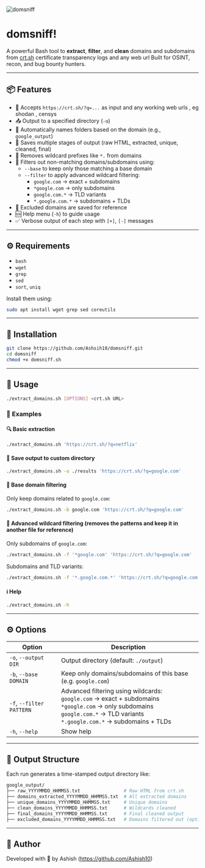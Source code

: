 ![domsniff](https://github.com/user-attachments/assets/f7b7aee4-9742-46fb-8378-ab584ca467c8)
# domsniff!


A powerful Bash tool to **extract**, **filter**, and **clean** domains and subdomains from [crt.sh](https://crt.sh/) certificate transparency logs and any web url Built for OSINT, recon, and bug bounty hunters.

---

## 📦 Features

- 🔗 Accepts `https://crt.sh/?q=...` as input and any working web urls , eg shodan , censys
- 📤 Output to a specified directory (`-o`)
- 📁 Automatically names folders based on the domain (e.g., `google_output`)
- 📄 Saves multiple stages of output (raw HTML, extracted, unique, cleaned, final)
- 🧹 Removes wildcard prefixes like `*.` from domains
- 🧼 Filters out non-matching domains/subdomains using:
  - `--base` to keep only those matching a base domain
  - `--filter` to apply advanced wildcard filtering:
    - `google.com` → exact + subdomains
    - `*google.com` → only subdomains
    - `google.com.*` → TLD variants
    - `*.google.com.*` → subdomains + TLDs
- 📑 Excluded domains are saved for reference
- 🆘 Help menu (`-h`) to guide usage
- ✅ Verbose output of each step with `[+]`, `[-]` messages

---

## ⚙️ Requirements

- `bash`
- `wget`
- `grep`
- `sed`
- `sort`, `uniq`

Install them using:

```bash
sudo apt install wget grep sed coreutils
````

---

## 🚀 Installation

```bash
git clone https://github.com/Ashsih10/domsniff.git
cd domsniff
chmod +x domsniff.sh
```
---

## 🧪 Usage

```bash
./extract_domains.sh [OPTIONS] <crt.sh URL>
```

### 🧾 Examples

#### 🔍 Basic extraction

```bash
./extract_domains.sh 'https://crt.sh/?q=netflix'
```

#### 📂 Save output to custom directory

```bash
./extract_domains.sh -o ./results 'https://crt.sh/?q=google.com'
```

#### 🎯 Base domain filtering

Only keep domains related to `google.com`:

```bash
./extract_domains.sh -b google.com 'https://crt.sh/?q=google.com'
```

#### 🔎 Advanced wildcard filtering (removes the patterns and keep it in another file for reference)

Only subdomains of `google.com`:

```bash
./extract_domains.sh -f '*google.com' 'https://crt.sh/?q=google.com'
```

Subdomains and TLD variants:

```bash
./extract_domains.sh -f '*.google.com.*' 'https://crt.sh/?q=google.com'
```

#### ℹ️ Help

```bash
./extract_domains.sh -h
```

---

## ⚙️ Options

| Option                   | Description                                                                                                                                                                          |
| ------------------------ | ------------------------------------------------------------------------------------------------------------------------------------------------------------------------------------ |
| `-o`, `--output DIR`     | Output directory (default: `./output`)                                                                                                                                               |
| `-b`, `--base DOMAIN`    | Keep only domains/subdomains of this base (e.g. `google.com`)                                                                                                                        |
| `-f`, `--filter PATTERN` | Advanced filtering using wildcards:<br>`google.com` → exact + subdomains<br>`*google.com` → only subdomains<br>`google.com.*` → TLD variants<br>`*.google.com.*` → subdomains + TLDs |
| `-h`, `--help`           | Show help                                                                                                                                                                            |

---

## 🧼 Output Structure

Each run generates a time-stamped output directory like:

```bash
google_output/
├── raw_YYYYMMDD_HHMMSS.txt                # Raw HTML from crt.sh
├── domains_extracted_YYYYMMDD_HHMMSS.txt  # All extracted domains
├── unique_domains_YYYYMMDD_HHMMSS.txt     # Unique domains
├── clean_domains_YYYYMMDD_HHMMSS.txt      # Wildcards cleaned
├── final_domains_YYYYMMDD_HHMMSS.txt      # Final cleaned output
├── excluded_domains_YYYYMMDD_HHMMSS.txt   # Domains filtered out (optional)
```

---

## 🧠 Author

Developed with 🖤 by Ashish (https://github.com/Ashish10)


